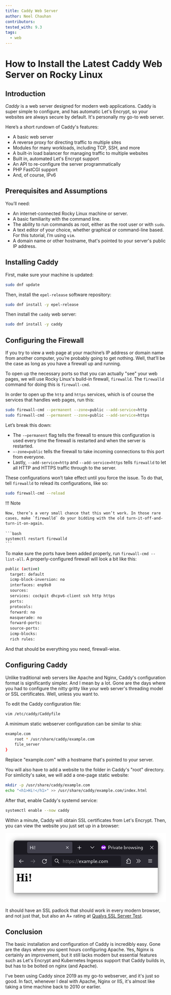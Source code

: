 ```yaml
---
title: Caddy Web Server
author: Neel Chauhan
contributors:
tested_with: 9.3
tags:
  - web
---
```


# How to Install the Latest Caddy Web Server on Rocky Linux

## Introduction

*Caddy* is a web server designed for modern web applications. Caddy is super simple to configure, and has automatic Let's Encrypt, so your websites are always secure by default. It's personally my go-to web server.

Here’s a short rundown of Caddy's features:

* A basic web server 
* A reverse proxy for directing traffic to multiple sites
* Modules for many workloads, including TCP, SSH, and more
* A built-in load balancer for managing traffic to multiple websites
* Built in, automated Let's Encrypt support
* An API to re-configure the server programmatically
* PHP FastCGI support
* And, of course, IPv6

## Prerequisites and Assumptions

You’ll need:

* An internet-connected Rocky Linux machine or server.
* A basic familiarity with the command line.
* The ability to run commands as root, either as the root user or with `sudo`.
* A text editor of your choice, whether graphical or command-line based. For this tutorial, I’m using `vim`.
* A domain name or other hostname, that's pointed to your server's public IP address.

## Installing Caddy

First, make sure your machine is updated:

```bash
sudo dnf update
```

Then, install the `epel-release` software repository:

```bash
sudo dnf install -y epel-release
```

Then install the `caddy` web server:

```bash
sudo dnf install -y caddy
```

## Configuring the Firewall

If you try to view a web page at your machine’s IP address or domain name from another computer, you’re probably going to get nothing. Well, that’ll be the case as long as you have a firewall up and running.

To open up the necessary ports so that you can actually "see" your web pages, we will use Rocky Linux's build-in firewall, `firewalld`. The `firewalld` command for doing this is `firewall-cmd`.

In order to open up the `http` and `https` services, which is of course the services that handles web pages, run this:

```bash
sudo firewall-cmd --permanent --zone=public --add-service=http
sudo firewall-cmd --permanent --zone=public --add-service=https
```

Let’s break this down:

* The `-–permanent` flag tells the firewall to ensure this configuration is used every time the firewall is restarted and when the server is restarted.
* `–-zone=public` tells the firewall to take incoming connections to this port from everyone.
* Lastly, `--add-service=http` and `--add-service=https` tells `firewalld` to let all HTTP and HTTPS traffic through to the server.

These configurations won’t take effect until you force the issue. To do that, tell `firewalld` to relead its configurations, like so:

```bash
sudo firewall-cmd --reload
```

!!! Note

    Now, there’s a very small chance that this won’t work. In those rare cases, make `firewalld` do your bidding with the old turn-it-off-and-turn-it-on-again.

    ```bash
    systemctl restart firewalld
    ```

To make sure the ports have been added properly, run `firewall-cmd --list-all`. A properly-configured firewall will look a bit like this:

```bash
public (active)
  target: default
  icmp-block-inversion: no
  interfaces: enp9s0
  sources:
  services: cockpit dhcpv6-client ssh http https
  ports:
  protocols:
  forward: no
  masquerade: no
  forward-ports:
  source-ports:
  icmp-blocks:
  rich rules:
```

And that should be everything you need, firewall-wise.

## Configuring Caddy

Unlike traditional web servers like Apache and Nginx, Caddy's configuration format is significantly simpler. And I mean by a lot. Gone are the days where you had to configure the nitty gritty like your web server's threading model or SSL certificates. Well, unless you want to.

To edit the Caddy configuration file:

```bash
vim /etc/caddy/Caddyfile
```

A minimum static webserver configuration can be similar to shia:

```bash
example.com
    root * /usr/share/caddy/example.com
    file_server
}
```

Replace "example.com" with a hostname that's pointed to your server.

You will also have to add a website to the folder in Caddy's "root" directory. For simlicity's sake, we will add a one-page static website:

```bash
mkdir -p /usr/share/caddy/example.com
echo "<h1>Hi!</h1>" >> /usr/share/caddy/example.com/index.html
```

After that, enable Caddy's systemd service:

```bash
systemctl enable --now caddy
```

Within a minute, Caddy will obtain SSL certificates from Let's Encrypt. Then, you can view the website you just set up in a browser:

![Caddy serving our demo website](../images/caddy_example.png)

It should have an SSL padlock that should work in every modern browser, and not just that, but also an A+ rating at [Qualys SSL Server Test](https://www.ssllabs.com/ssltest/).

## Conclusion

The basic installation and configuration of Caddy is incredibly easy. Gone are the days where you spent hours configuring Apache. Yes, Nginx is certainly an improvement, but it still lacks modern but essential features such as Let's Encrypt and Kubernetes Ingesss support that Caddy builds in, but has to be bolted on nginx (and Apache).

I've been using Caddy since 2019 as my go-to webserver, and it's just so good. In fact, whenever I deal with Apache, Nginx or IIS, it's almost like taking a time machine back to 2010 or earlier.
